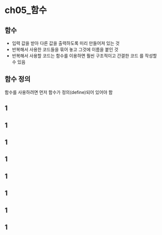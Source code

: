 # ch05\_함수

## 함수

* 입력 값을 받아 다른 값을 출력하도록 미리 만들어져 있는 것
* 반복해서 사용한 코드들을 묶어 놓고 그것에 이름을 붙인 것
* 반복해서 사용할 코드는 함수를 이용하면 훨씬 구조적이고 간결한 코드 를 작성할 수 있음

## 함수 정의

함수를 사용하려면 먼저 함수가 정의\(define\)되어 있어야 함

## 1

## 1

## 1

## 1

## 1

## 1

## 1

## 1

